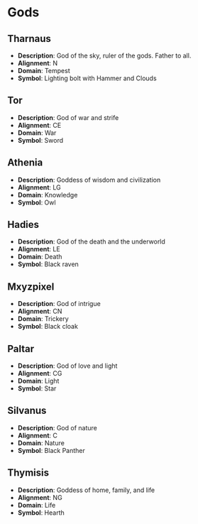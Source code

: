 # Gods

## Tharnaus

* **Description**:  God of the sky, ruler of the gods.   Father to all.
* **Alignment**:  N
* **Domain**:  Tempest
* **Symbol**:  Lighting bolt with Hammer and Clouds

## Tor

* **Description**:  God of war and strife
* **Alignment**: CE
* **Domain**:  War
* **Symbol**:  Sword

## Athenia

* **Description**:  Goddess of wisdom and civilization
* **Alignment**:  LG
* **Domain**:  Knowledge
* **Symbol**:  Owl

## Hadies

* **Description**:  God of the death and the underworld
* **Alignment**:  LE
* **Domain**:  Death
* **Symbol**:  Black raven

## Mxyzpixel

* **Description**:  God of intrigue
* **Alignment**:  CN
* **Domain**:  Trickery
* **Symbol**:  Black cloak

## Paltar

* **Description**:  God of love and light
* **Alignment**:  CG
* **Domain**:  Light
* **Symbol**:  Star

## Silvanus

* **Description**:  God of nature
* **Alignment**:  C
* **Domain**:  Nature
* **Symbol**:  Black Panther

## Thymisis

* **Description**:  Goddess of home, family, and life
* **Alignment**:  NG
* **Domain**:  Life
* **Symbol**:  Hearth
